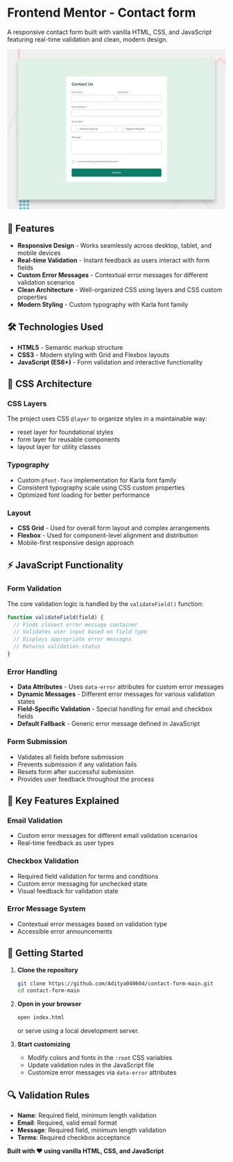# Frontend Mentor - Contact form

A responsive contact form built with vanilla HTML, CSS, and JavaScript featuring real-time validation and clean, modern design.

![Design preview for the Contact form coding challenge](./design/desktop-preview.jpg)

## 🚀 Features

- **Responsive Design** - Works seamlessly across desktop, tablet, and mobile devices
- **Real-time Validation** - Instant feedback as users interact with form fields
- **Custom Error Messages** - Contextual error messages for different validation scenarios
- **Clean Architecture** - Well-organized CSS using layers and CSS custom properties
- **Modern Styling** - Custom typography with Karla font family

## 🛠️ Technologies Used

- **HTML5** - Semantic markup structure
- **CSS3** - Modern styling with Grid and Flexbox layouts
- **JavaScript (ES6+)** - Form validation and interactive functionality

## 🎨 CSS Architecture

### CSS Layers

The project uses CSS `@layer` to organize styles in a maintainable way:

- reset layer for foundational styles
- form layer for reusable components
- layout layer for utility classes

### Typography

- Custom `@font-face` implementation for Karla font family
- Consistent typography scale using CSS custom properties
- Optimized font loading for better performance

### Layout

- **CSS Grid** - Used for overall form layout and complex arrangements
- **Flexbox** - Used for component-level alignment and distribution
- Mobile-first responsive design approach

## ⚡ JavaScript Functionality

### Form Validation

The core validation logic is handled by the `validateField()` function:

```javascript
function validateField(field) {
  // Finds closest error message container
  // Validates user input based on field type
  // Displays appropriate error messages
  // Returns validation status
}
```

### Error Handling

- **Data Attributes** - Uses `data-error` attributes for custom error messages
- **Dynamic Messages** - Different error messages for various validation states
- **Field-Specific Validation** - Special handling for email and checkbox fields
- **Default Fallback** - Generic error message defined in JavaScript

### Form Submission

- Validates all fields before submission
- Prevents submission if any validation fails
- Resets form after successful submission
- Provides user feedback throughout the process

## 🔧 Key Features Explained

### Email Validation

- Custom error messages for different email validation scenarios
- Real-time feedback as user types

### Checkbox Validation

- Required field validation for terms and conditions
- Custom error messaging for unchecked state
- Visual feedback for validation state

### Error Message System

- Contextual error messages based on validation type
- Accessible error announcements

## 🚀 Getting Started

1. **Clone the repository**

   ```bash
   git clone https://github.com/Aditya040604/contact-form-main.git
   cd contact-form-main
   ```

2. **Open in your browser**

   ```bash
   open index.html
   ```

   or serve using a local development server.

3. **Start customizing**
   - Modify colors and fonts in the `:root` CSS variables
   - Update validation rules in the JavaScript file
   - Customize error messages via `data-error` attributes

## 🔍 Validation Rules

- **Name**: Required field, minimum length validation
- **Email**: Required, valid email format
- **Message**: Required field, minimum length validation
- **Terms**: Required checkbox acceptance

**Built with ❤️ using vanilla HTML, CSS, and JavaScript**
